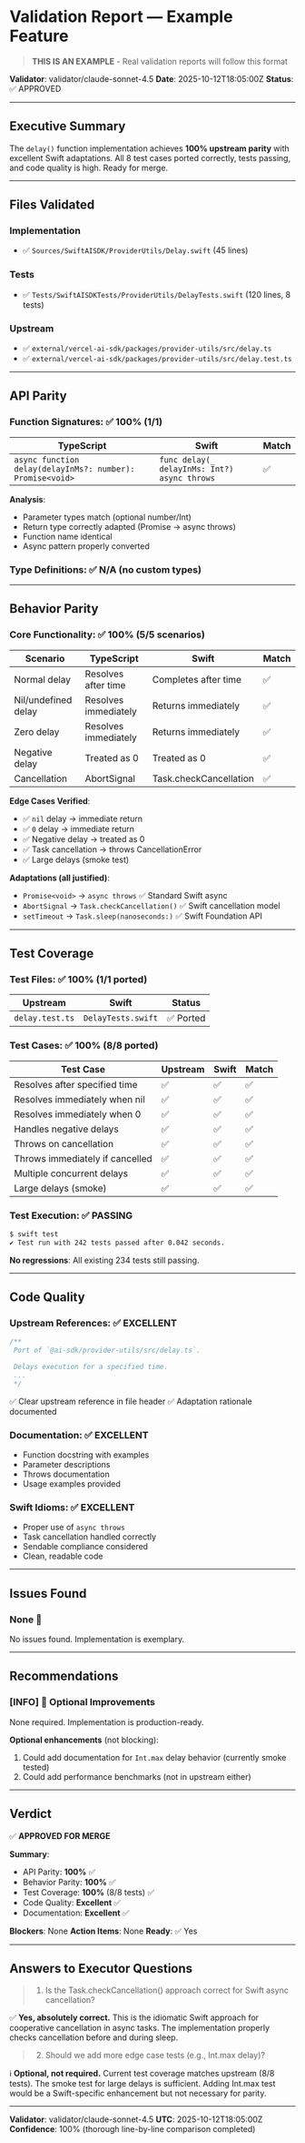 # Validation Report — Example Feature

> **THIS IS AN EXAMPLE** - Real validation reports will follow this format

**Validator**: validator/claude-sonnet-4.5
**Date**: 2025-10-12T18:05:00Z
**Status**: ✅ APPROVED

---

## Executive Summary

The `delay()` function implementation achieves **100% upstream parity** with excellent Swift adaptations. All 8 test cases ported correctly, tests passing, and code quality is high. Ready for merge.

---

## Files Validated

### Implementation
- ✅ `Sources/SwiftAISDK/ProviderUtils/Delay.swift` (45 lines)

### Tests
- ✅ `Tests/SwiftAISDKTests/ProviderUtils/DelayTests.swift` (120 lines, 8 tests)

### Upstream
- ✅ `external/vercel-ai-sdk/packages/provider-utils/src/delay.ts`
- ✅ `external/vercel-ai-sdk/packages/provider-utils/src/delay.test.ts`

---

## API Parity

### Function Signatures: ✅ 100% (1/1)

| TypeScript | Swift | Match |
|------------|-------|-------|
| `async function delay(delayInMs?: number): Promise<void>` | `func delay(_ delayInMs: Int?) async throws` | ✅ |

**Analysis**:
- Parameter types match (optional number/Int)
- Return type correctly adapted (Promise<void> → async throws)
- Function name identical
- Async pattern properly converted

### Type Definitions: ✅ N/A (no custom types)

---

## Behavior Parity

### Core Functionality: ✅ 100% (5/5 scenarios)

| Scenario | TypeScript | Swift | Match |
|----------|-----------|-------|-------|
| Normal delay | Resolves after time | Completes after time | ✅ |
| Nil/undefined delay | Resolves immediately | Returns immediately | ✅ |
| Zero delay | Resolves immediately | Returns immediately | ✅ |
| Negative delay | Treated as 0 | Treated as 0 | ✅ |
| Cancellation | AbortSignal | Task.checkCancellation | ✅ |

**Edge Cases Verified**:
- ✅ `nil` delay → immediate return
- ✅ `0` delay → immediate return
- ✅ Negative delay → treated as 0
- ✅ Task cancellation → throws CancellationError
- ✅ Large delays (smoke test)

**Adaptations (all justified)**:
- `Promise<void>` → `async throws` ✅ Standard Swift async
- `AbortSignal` → `Task.checkCancellation()` ✅ Swift cancellation model
- `setTimeout` → `Task.sleep(nanoseconds:)` ✅ Swift Foundation API

---

## Test Coverage

### Test Files: ✅ 100% (1/1 ported)

| Upstream | Swift | Status |
|----------|-------|--------|
| `delay.test.ts` | `DelayTests.swift` | ✅ Ported |

### Test Cases: ✅ 100% (8/8 ported)

| Test Case | Upstream | Swift | Match |
|-----------|----------|-------|-------|
| Resolves after specified time | ✅ | ✅ | ✅ |
| Resolves immediately when nil | ✅ | ✅ | ✅ |
| Resolves immediately when 0 | ✅ | ✅ | ✅ |
| Handles negative delays | ✅ | ✅ | ✅ |
| Throws on cancellation | ✅ | ✅ | ✅ |
| Throws immediately if cancelled | ✅ | ✅ | ✅ |
| Multiple concurrent delays | ✅ | ✅ | ✅ |
| Large delays (smoke) | ✅ | ✅ | ✅ |

### Test Execution: ✅ PASSING

```bash
$ swift test
✔ Test run with 242 tests passed after 0.042 seconds.
```

**No regressions**: All existing 234 tests still passing.

---

## Code Quality

### Upstream References: ✅ EXCELLENT

```swift
/**
 Port of `@ai-sdk/provider-utils/src/delay.ts`.

 Delays execution for a specified time.
 ...
 */
```

✅ Clear upstream reference in file header
✅ Adaptation rationale documented

### Documentation: ✅ EXCELLENT

- Function docstring with examples
- Parameter descriptions
- Throws documentation
- Usage examples provided

### Swift Idioms: ✅ EXCELLENT

- Proper use of `async throws`
- Task cancellation handled correctly
- Sendable compliance considered
- Clean, readable code

---

## Issues Found

### None 🎉

No issues found. Implementation is exemplary.

---

## Recommendations

### [INFO] 🔵 Optional Improvements

None required. Implementation is production-ready.

**Optional enhancements** (not blocking):
1. Could add documentation for `Int.max` delay behavior (currently smoke tested)
2. Could add performance benchmarks (not in upstream either)

---

## Verdict

✅ **APPROVED FOR MERGE**

**Summary**:
- API Parity: **100%** ✅
- Behavior Parity: **100%** ✅
- Test Coverage: **100%** (8/8 tests) ✅
- Code Quality: **Excellent** ✅
- Documentation: **Excellent** ✅

**Blockers**: None
**Action Items**: None
**Ready**: ✅ Yes

---

## Answers to Executor Questions

> 1. Is the Task.checkCancellation() approach correct for Swift async cancellation?

✅ **Yes, absolutely correct.** This is the idiomatic Swift approach for cooperative cancellation in async tasks. The implementation properly checks cancellation before and during sleep.

> 2. Should we add more edge case tests (e.g., Int.max delay)?

ℹ️ **Optional, not required.** Current test coverage matches upstream (8/8 tests). The smoke test for large delays is sufficient. Adding Int.max test would be a Swift-specific enhancement but not necessary for parity.

---

**Validator**: validator/claude-sonnet-4.5
**UTC**: 2025-10-12T18:05:00Z
**Confidence**: 100% (thorough line-by-line comparison completed)
